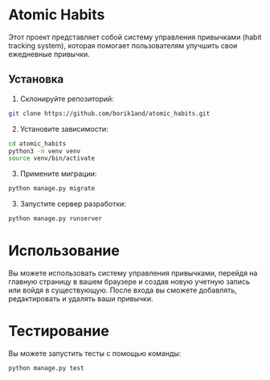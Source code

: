 # Atomic Habits

Этот проект представляет собой систему управления привычками 
(habit tracking system), которая помогает пользователям улучшить свои 
ежедневные привычки.

## Установка

1. Склонируйте репозиторий:

```bash
git clone https://github.com/borik1and/atomic_habits.git
```
2. Установите зависимости:
```bash
cd atomic_habits
python3 -m venv venv
source venv/bin/activate
```

3. Примените миграции:
```bash
python manage.py migrate
```

3. Запустите сервер разработки:
```bash
python manage.py runserver
```

# Использование

Вы можете использовать систему управления привычками, перейдя на главную страницу в вашем браузере и создав новую учетную запись или войдя в существующую. После входа вы сможете добавлять, редактировать и удалять ваши привычки.


# Тестирование

Вы можете запустить тесты с помощью команды:

```bash
python manage.py test
```